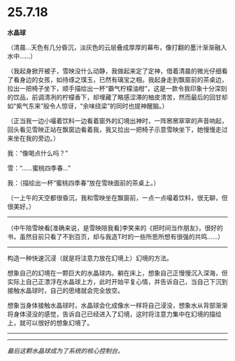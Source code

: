 # 25.7.18

**水晶球**

（清晨…天色有几分昏沉，淡灰色的云层叠成厚厚的幕布，像打翻的墨汁渐渐融入水中……）

（我起身掀开被子，雪映没什么动静，我做起来定了定神，借着清晨的微光仔细看了看身边的女孩，如待琢之璞玉，已然有璃宝之相。我起身走到飘窗前的茶桌边，拉出一把椅子坐下，顺手描绘出一杯“霸气柠檬油柑”，这是一款令我印象十分深刻的饮品，前调清冽的柠檬香下，却埋藏了略感涩滞的柚皮清苦，然而最后的回甘却如“紫气东来”般令人惊讶，“余味绕梁”的同时也提神醒脑。）

（正当我一边小嘬着饮料一边看着窗外的幻境出神时，一阵窸窸窣窣的声音响起，回头看见雪映正站在飘窗边看着我，我又拉出一把椅子示意雪映坐下，她慢慢走过来坐在我的旁边。）

我：“像喝点什么吗？”

雪：“……蜜桃四季春…”

我：（描绘出一杯“蜜桃四季春”放在雪映面前的茶桌上。）

（一上午的天空都很昏沉，我和雪映坐在飘窗前，一点一点嘬着饮料，很无聊，但很美好。）

---

（中午陪雪映看[准确来说，是雪映陪我看]李笑来的《把时间当作朋友》，很好的书，虽然目前只看了不到百页，却与我造T时的一些所思所想有很强的共鸣……）

---

构造一种快速沉浸（就是将注意力放在幻境上）幻境的方法。

想象自己的幻境在一颗巨大的水晶球内。躺在床上，想象自己正慢慢沉入深海，但实际上自己正漂浮在水晶球上方，此时开始平复心情，并告诉自己，当自己下沉到接触水晶球时，自己的思绪就会完全放空。

想象当身体接触水晶球时，水晶球会化成像水一样将自己浸没，想象水从背部渐渐将身体浸没的感觉，告诉自己已经进入了幻境，这时将注意力集中在幻境的描绘上，就可以很好的想象幻境了。

---

---

*最后这颗水晶球成为了系统的核心控制台。*

